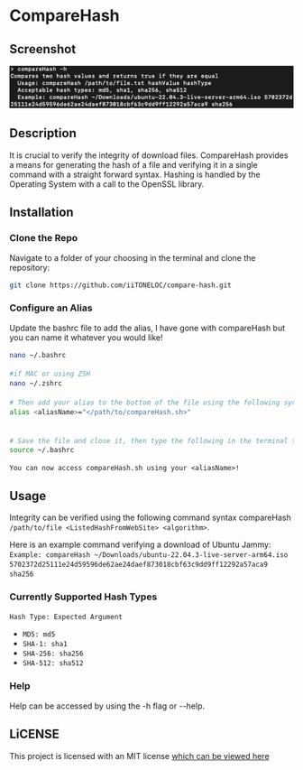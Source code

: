 # CompareHash

## Screenshot

![Screenshot](./assets/screenshot.png)

## Description

It is crucial to verify the integrity of download files. CompareHash provides a means for generating the hash of a file and verifying it in a single command with a straight forward syntax. Hashing is handled by the Operating System with a call to the OpenSSL library.

## Installation

### Clone the Repo

Navigate to a folder of your choosing in the terminal and clone the repository:

```bash
git clone https://github.com/iiTONELOC/compare-hash.git
```

### Configure an Alias

Update the bashrc file to add the alias, I have gone with compareHash but you can name it whatever you would like!

```bash
nano ~/.bashrc

#if MAC or using ZSH
nano ~/.zshrc

# Then add your alias to the bottom of the file using the following syntax
alias <aliasName>="</path/to/compareHash.sh>"


# Save the file and close it, then type the following in the terminal to make the alias available in the current session
source ~/.bashrc
```

`You can now access compareHash.sh using your <aliasName>!`

## Usage

Integrity can be verified using the following command syntax compareHash `/path/to/file <ListedHashFromWebSite> <algorithm>`.

Here is an example command verifying a download of Ubuntu Jammy:  
`Example: compareHash ~/Downloads/ubuntu-22.04.3-live-server-arm64.iso 5702372d25111e24d59596de62ae24daef873018cbf63c9dd9ff12292a57aca9 sha256`

### Currently Supported Hash Types

`Hash Type: Expected Argument`

- `MD5: md5`
- `SHA-1: sha1`
- `SHA-256: sha256`
- `SHA-512: sha512`

### Help

Help can be accessed by using the -h flag or --help.

## LiCENSE

This project is licensed with an MIT license [which can be viewed here](./LICENSE)
